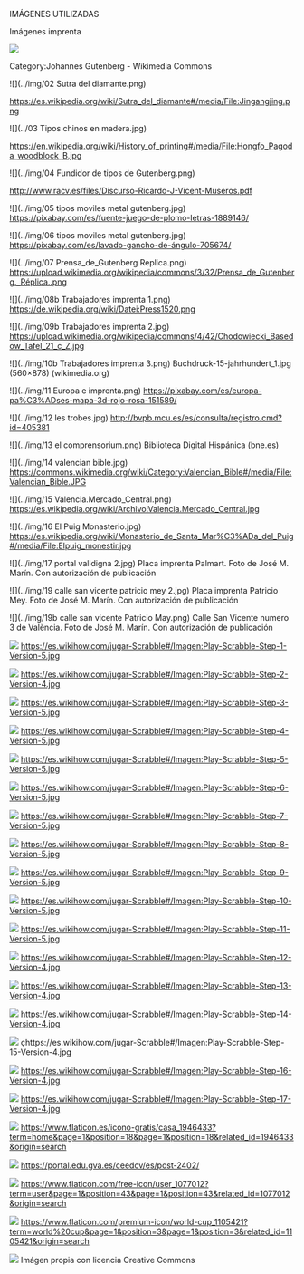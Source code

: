 IMÁGENES UTILIZADAS

Imágenes imprenta


![](https://gitlab.com/jaime-perez-castellanos/API_REST_Scrabble/-/blob/master/public/img/01%20Gutenberg.jpg)

Category:Johannes Gutenberg - Wikimedia Commons

![](../img/02 Sutra del diamante.png)

https://es.wikipedia.org/wiki/Sutra_del_diamante#/media/File:Jingangjing.png

![](../03 Tipos chinos en madera.jpg)

https://en.wikipedia.org/wiki/History_of_printing#/media/File:Hongfo_Pagoda_woodblock_B.jpg


![](../img/04 Fundidor de tipos de Gutenberg.png)

http://www.racv.es/files/Discurso-Ricardo-J-Vicent-Museros.pdf

![](../img/05 tipos moviles metal gutenberg.jpg)
https://pixabay.com/es/fuente-juego-de-plomo-letras-1889146/

![](../img/06 tipos moviles metal gutenberg.jpg)
https://pixabay.com/es/lavado-gancho-de-ángulo-705674/

![](../img/07 Prensa_de_Gutenberg Replica.png)
https://upload.wikimedia.org/wikipedia/commons/3/32/Prensa_de_Gutenberg._Réplica..png

![](../img/08b Trabajadores imprenta 1.png)
https://de.wikipedia.org/wiki/Datei:Press1520.png

![](../img/09b Trabajadores imprenta 2.jpg)
https://upload.wikimedia.org/wikipedia/commons/4/42/Chodowiecki_Basedow_Tafel_21_c_Z.jpg

![](../img/10b Trabajadores imprenta 3.png)
Buchdruck-15-jahrhundert_1.jpg (560×878) (wikimedia.org)

![](../img/11 Europa e imprenta.png)
https://pixabay.com/es/europa-pa%C3%ADses-mapa-3d-rojo-rosa-151589/

![](../img/12 les trobes.jpg)
http://bvpb.mcu.es/es/consulta/registro.cmd?id=405381

![](../img/13 el comprensorium.png)
Biblioteca Digital Hispánica (bne.es)

![](../img/14 valencian bible.jpg)
https://commons.wikimedia.org/wiki/Category:Valencian_Bible#/media/File:Valencian_Bible.JPG

![](../img/15 Valencia.Mercado_Central.png)
https://es.wikipedia.org/wiki/Archivo:Valencia.Mercado_Central.jpg

![](../img/16 El Puig Monasterio.jpg)
https://es.wikipedia.org/wiki/Monasterio_de_Santa_Mar%C3%ADa_del_Puig#/media/File:Elpuig_monestir.jpg


![](../img/17 portal valldigna 2.jpg)
Placa imprenta Palmart. Foto de José M. Marín. Con autorización de publicación

![](../img/19 calle san vicente patricio mey 2.jpg)
Placa imprenta Patricio Mey. Foto de José M. Marín. Con autorización de publicación

![](../img/19b calle san vicente Patricio May.png)
Calle San Vicente numero 3 de València. Foto de José M. Marín. Con autorización de publicación

![](../img/0regla1.1.png)
https://es.wikihow.com/jugar-Scrabble#/Imagen:Play-Scrabble-Step-1-Version-5.jpg

![](../img/0regla1.2.png)
https://es.wikihow.com/jugar-Scrabble#/Imagen:Play-Scrabble-Step-2-Version-4.jpg

![](../img/0regla1.3.png)
https://es.wikihow.com/jugar-Scrabble#/Imagen:Play-Scrabble-Step-3-Version-5.jpg

![](../img/0regla1.4.png)
https://es.wikihow.com/jugar-Scrabble#/Imagen:Play-Scrabble-Step-4-Version-5.jpg

![](../img/0regla1.5.png)
https://es.wikihow.com/jugar-Scrabble#/Imagen:Play-Scrabble-Step-5-Version-5.jpg


![](../img/0regla2.1.png)
https://es.wikihow.com/jugar-Scrabble#/Imagen:Play-Scrabble-Step-6-Version-5.jpg

![](../img/0regla2.2.png)
https://es.wikihow.com/jugar-Scrabble#/Imagen:Play-Scrabble-Step-7-Version-5.jpg

![](../img/0regla2.3.png)
https://es.wikihow.com/jugar-Scrabble#/Imagen:Play-Scrabble-Step-8-Version-5.jpg

![](../img/0regla2.4.png)
https://es.wikihow.com/jugar-Scrabble#/Imagen:Play-Scrabble-Step-9-Version-5.jpg

![](../img/0regla2.5.png)
https://es.wikihow.com/jugar-Scrabble#/Imagen:Play-Scrabble-Step-10-Version-5.jpg

![](../img/0regla2.6.png)
https://es.wikihow.com/jugar-Scrabble#/Imagen:Play-Scrabble-Step-11-Version-5.jpg

![](../img/0regla2.7.png)
https://es.wikihow.com/jugar-Scrabble#/Imagen:Play-Scrabble-Step-12-Version-4.jpg

![](../img/0regla3.1.png)
https://es.wikihow.com/jugar-Scrabble#/Imagen:Play-Scrabble-Step-13-Version-4.jpg

![](../img/0regla3.2.png)
https://es.wikihow.com/jugar-Scrabble#/Imagen:Play-Scrabble-Step-14-Version-4.jpg

![](../img/0regla3.3.png)
çhttps://es.wikihow.com/jugar-Scrabble#/Imagen:Play-Scrabble-Step-15-Version-4.jpg

![](../img/0regla3.4.png)
https://es.wikihow.com/jugar-Scrabble#/Imagen:Play-Scrabble-Step-16-Version-4.jpg

![](../img/0regla3.5.png)
https://es.wikihow.com/jugar-Scrabble#/Imagen:Play-Scrabble-Step-17-Version-4.jpg

![](../img/home.png)
https://www.flaticon.es/icono-gratis/casa_1946433?term=home&page=1&position=18&page=1&position=18&related_id=1946433&origin=search

![](../img/logoceed.png)
https://portal.edu.gva.es/ceedcv/es/post-2402/

![](../img/user.png)
https://www.flaticon.com/free-icon/user_1077012?term=user&page=1&position=43&page=1&position=43&related_id=1077012&origin=search

![](../img/world-cup.png)
https://www.flaticon.com/premium-icon/world-cup_1105421?term=world%20cup&page=1&position=3&page=1&position=3&related_id=1105421&origin=search

![](../img/animacionSVGPodium.svg)
Imágen propia con licencia Creative Commons





